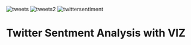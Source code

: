 ![tweets](https://user-images.githubusercontent.com/37122743/117889820-26b7bb80-b282-11eb-813c-ab93655403e4.png)
![tweets2](https://user-images.githubusercontent.com/37122743/117889847-37683180-b282-11eb-80f7-27079228e469.png)
![twittersentiment](https://user-images.githubusercontent.com/37122743/117889855-39ca8b80-b282-11eb-9110-25a0aa6319c7.png)
# Twitter Sentment Analysis with VIZ
